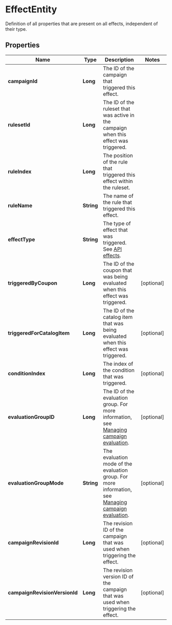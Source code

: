 

# EffectEntity

Definition of all properties that are present on all effects, independent of their type.
## Properties

Name | Type | Description | Notes
------------ | ------------- | ------------- | -------------
**campaignId** | **Long** | The ID of the campaign that triggered this effect. | 
**rulesetId** | **Long** | The ID of the ruleset that was active in the campaign when this effect was triggered. | 
**ruleIndex** | **Long** | The position of the rule that triggered this effect within the ruleset. | 
**ruleName** | **String** | The name of the rule that triggered this effect. | 
**effectType** | **String** | The type of effect that was triggered. See [API effects](https://docs.talon.one/docs/dev/integration-api/api-effects). | 
**triggeredByCoupon** | **Long** | The ID of the coupon that was being evaluated when this effect was triggered. |  [optional]
**triggeredForCatalogItem** | **Long** | The ID of the catalog item that was being evaluated when this effect was triggered. |  [optional]
**conditionIndex** | **Long** | The index of the condition that was triggered. |  [optional]
**evaluationGroupID** | **Long** | The ID of the evaluation group. For more information, see [Managing campaign evaluation](https://docs.talon.one/docs/product/applications/managing-campaign-evaluation). |  [optional]
**evaluationGroupMode** | **String** | The evaluation mode of the evaluation group. For more information, see [Managing campaign evaluation](https://docs.talon.one/docs/product/applications/managing-campaign-evaluation). |  [optional]
**campaignRevisionId** | **Long** | The revision ID of the campaign that was used when triggering the effect. |  [optional]
**campaignRevisionVersionId** | **Long** | The revision version ID of the campaign that was used when triggering the effect. |  [optional]



